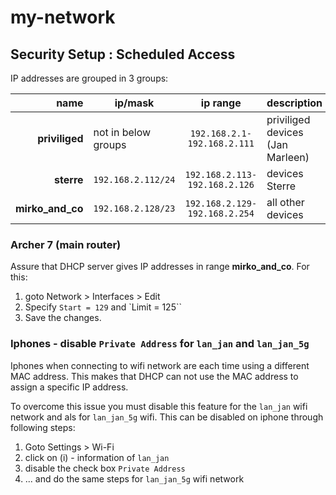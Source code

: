 # my-network

## Security Setup :  Scheduled Access

IP addresses are grouped in 3 groups:

| name | ip/mask | ip range | description |
|--:|---|:---:|--|
| **priviliged** | not in below groups | `192.168.2.1-192.168.2.111` | priviliged devices (Jan Marleen) |
| **sterre** | `192.168.2.112/24`  | `192.168.2.113-192.168.2.126` | devices Sterre |
| **mirko_and_co** | `192.168.2.128/23` | `192.168.2.129-192.168.2.254` | all other devices |

### Archer 7 (main router)

Assure that DHCP server gives IP addresses in range **mirko_and_co**.
For this:

1. goto Network > Interfaces > Edit
2. Specify `Start = 129` and `Limit = 125``
3. Save the changes.

### Iphones - disable `Private Address` for `lan_jan` and `lan_jan_5g`

Iphones when connecting to wifi network are each time using a different MAC address.  This makes that DHCP can not use the MAC address to assign a specific IP address.

To overcome this issue you must disable this feature for the `lan_jan` wifi network and als for `lan_jan_5g` wifi.
This can be disabled on iphone through following steps:

1. Goto Settings > Wi-Fi
2. click on (i) - information of `lan_jan`
3. disable the check box `Private Address`
4. ... and do the same steps for `lan_jan_5g` wifi network
